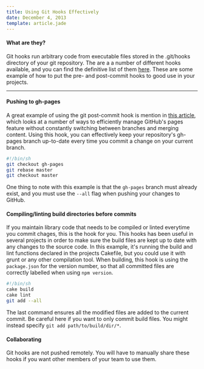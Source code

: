 ```yaml
---
title: Using Git Hooks Effectively
date: December 4, 2013
template: article.jade
---
```


#### What are they?

Git hooks run arbitrary code from executable files stored in the .git/hooks directory of your git repository. The are a a number of different hooks available, and you can find the definitive list of them [here][1]. These are some example of how to put the pre- and post-commit hooks to good use in your projects.

---

#### Pushing to gh-pages

A great example of using the git post-commit hook is mention in [this article][2], which looks at a number of ways to efficiently manage GitHub's pages feature without constantly switching between branches and merging content. Using this hook, you can effectively keep your repository's gh-pages branch up-to-date every time you commit a change on your current branch.

```bash
#!/bin/sh
git checkout gh-pages
git rebase master
git checkout master
```

One thing to note with this example is that the `gh-pages` branch must already exist, and you must use the `--all` flag when pushing your changes to GitHub.

#### Compiling/linting build directories before commits

If you maintain library code that needs to be compiled or linted everytime you commit chages, this is the hook for you. This hooks has been useful in several projects in order to make sure the build files are kept up to date with any changes to the source code. In this example, it's running the build and lint functions declared in the projects Cakefile, but you could use it with grunt or any other compilation tool. When building, this hook is using the `package.json` for the version number, so that all committed files are correctly labelled when using `npm version`.

```bash
#!/bin/sh
cake build
cake lint
git add --all
```

The last command ensures all the modified files are added to the current commit. Be careful here if you want to only commit build files. You might instead specify `git add path/to/build/dir/*`.

#### Collaborating

Git hooks are not pushed remotely. You will have to manually share these hooks if you want other members of your team to use them.


[1]: http://git-scm.com/book/en/Customizing-Git-Git-Hooks
[2]: http://oli.jp/2011/github-pages-workflow/
